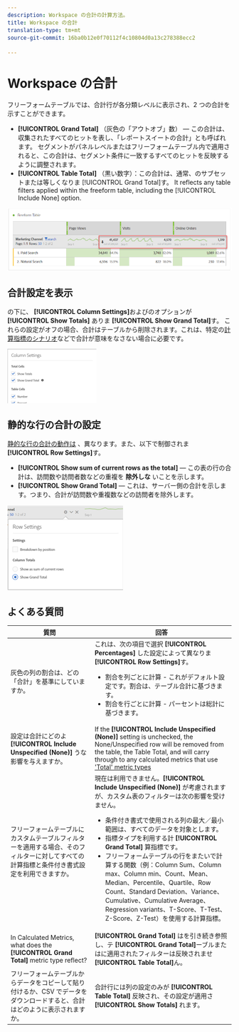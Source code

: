 ```yaml
---
description: Workspace の合計の計算方法。
title: Workspace の合計
translation-type: tm+mt
source-git-commit: 16ba0b12e0f70112f4c10804d0a13c278388ecc2

---
```



# Workspace の合計

フリーフォームテーブルでは、合計行が各分類レベルに表示され、2 つの合計を示すことができます。

* **[!UICONTROL Grand Total]** （灰色の「アウトオブ」数） — この合計は、収集されたすべてのヒットを表し、「レポートスイートの合計」とも呼ばれます。 セグメントがパネルレベルまたはフリーフォームテーブル内で適用されると、この合計は、セグメント条件に一致するすべてのヒットを反映するように調整されます。
* **[!UICONTROL Table Total]** （黒い数字）：この合計は、通常、のサブセットまたは等しくなりま [!UICONTROL Grand Total]す。 It reflects any table filters applied within the freeform table, including the [!UICONTROL Include None] option.

![](assets/total-row.png)

## 合計設定を表示

の下に、 **[!UICONTROL Column Settings]**&#x200B;およびのオプションが **[!UICONTROL Show Totals]** ありま **[!UICONTROL Show Grand Total]**&#x200B;す。 これらの設定がオフの場合、合計はテーブルから削除されます。これは、特定の[計算指標のシナリオ](https://docs.adobe.com/content/help/ja-JP/analytics/components/calculated-metrics/calcmetrics-reference/cm-totals.html)などで合計が意味をなさない場合に必要です。

![](assets/column-settings-total.png)

## 静的な行の合計の設定

[静的な行の合計の動作は](https://docs.adobe.com/content/help/ja-JP/analytics/analyze/analysis-workspace/build-workspace-project/column-row-settings/manual-vs-dynamic-rows.html) 、異なります。また、以下で制御されま **[!UICONTROL Row Settings]**&#x200B;す。

* **[!UICONTROL Show sum of current rows as the total]**  — この表の行の合計は、訪問数や訪問者数などの重複を **除外しな** いことを示します。
* **[!UICONTROL Show Grand Total]**  — これは、サーバー側の合計を示します。つまり、合計が訪問数や重複数などの訪問者を除外します。

![](assets/static-rows.png)

## よくある質問

| 質問 | 回答 |
|---|---|
| 灰色の列の割合は、どの「合計」を基準にしていますか。 | これは、次の項目で選択 **[!UICONTROL Percentages]** した設定によって異なりま **[!UICONTROL Row Settings]**&#x200B;す。<ul><li>割合を列ごとに計算 - これがデフォルト設定です。割合は、テーブル合計に基づきます。</li><li>割合を行ごとに計算 - パーセントは総計に基づきます。</li></ul> |
| 設定は合計にどのよ **[!UICONTROL Include Unspecified (None)]** うな影響を与えますか。 | If the **[!UICONTROL Include Unspecified (None)]** setting is unchecked, the None/Unspecified row will be removed from the table, the Table Total, and will carry through to any calculated metrics that use [&#39;Total&#39; metric types](https://docs.adobe.com/content/help/ja-JP/analytics/components/calculated-metrics/calcmetric-workflow/m-metric-type-alloc.html) |
| フリーフォームテーブルにカスタムテーブルフィルターを適用する場合、そのフィルターに対してすべての計算指標と条件付き書式設定を利用できますか。 | 現在は利用できません。**[!UICONTROL Include Unspecified (None)]** が考慮されますが、カスタム表のフィルターは次の影響を受けません。<ul><li>条件付き書式で使用される列の最大／最小範囲は、すべてのデータを対象とします。</li><li>指標タイプを利用する計 **[!UICONTROL Grand Total]** 算指標です。</li><li>フリーフォームテーブルの行をまたいで計算する関数（例：Column Sum、Column max、Column min、Count、Mean、Median、Percentile、Quartile、Row Count、Standard Deviation、Variance、Cumulative、Cumulative Average、Regression variants、T-Score、T-Test、Z-Score、Z-Test）を使用する計算指標。</li></ul> |
| In Calculated Metrics, what does the **[!UICONTROL Grand Total]** metric type reflect? | **[!UICONTROL Grand Total]** はを引き続き参照し、テ **[!UICONTROL Grand Total]**&#x200B;ーブルまたはに適用されたフィルターは反映されませ **[!UICONTROL Table Total]**&#x200B;ん。 |
| フリーフォームテーブルからデータをコピーして貼り付けるか、CSV でデータをダウンロードすると、合計はどのように表示されますか。 | 合計行には列の設定のみが **[!UICONTROL Table Total]** 反映され、その設定が適用さ **[!UICONTROL Show Totals]** れます。 |

